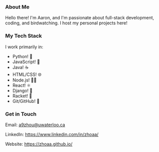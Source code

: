 ### About Me
Hello there! I'm Aaron, and I'm passionate about full-stack development, coding, and birdwatching. I host my personal projects here!

### My Tech Stack
I work primarily in:

- Python! 🐍
- JavaScript! 📝
- Java! ☕
- HTML/CSS! 🌐
- Node.js! 💁‍♂️
- React! ⚛️
- Django! 🤠
- Racket! 🎾
- Git/GitHub! 🍴


### Get in Touch
Email: a9zhou@uwaterloo.ca

LinkedIn: https://www.linkedin.com/in/zhoaa/

Website: https://zhoaa.github.io/
